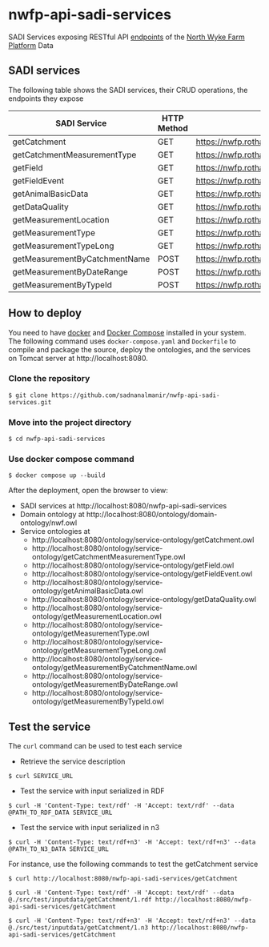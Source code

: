 # nwfp-api-sadi-services
SADI Services exposing RESTful API [endpoints](https://red-crescent-623716.postman.co/documentation/7453000-ae05790f-8bea-4c3c-8b9c-006ebab9e13e) of the [North Wyke Farm Platform](https://nwfp.rothamsted.ac.uk/) Data 

## SADI services
The following table shows the SADI services, their CRUD operations, the endpoints they expose

| SADI Service                  | HTTP Method | Endpoint                                                          |
|-------------------------------|-------------|-------------------------------------------------------------------|
| getCatchment                  | GET         | https://nwfp.rothamsted.ac.uk:8443/getCatchments                  |
| getCatchmentMeasurementType   | GET         | https://nwfp.rothamsted.ac.uk:8443/getCatchmentMeasurementTypes   |
| getField                      | GET         | https://nwfp.rothamsted.ac.uk:8443/getFields                      |
| getFieldEvent                 | GET         | https://nwfp.rothamsted.ac.uk:8443/getFieldEvents                 |
| getAnimalBasicData            | GET         | https://nwfp.rothamsted.ac.uk:8443/getAnimalBasicData             |
| getDataQuality                | GET         | https://nwfp.rothamsted.ac.uk:8443/getDataQualities               |
| getMeasurementLocation        | GET         | https://nwfp.rothamsted.ac.uk:8443/getMeasurementLocations        |
| getMeasurementType            | GET         | https://nwfp.rothamsted.ac.uk:8443/getMeasurementTypes            |
| getMeasurementTypeLong        | GET         | https://nwfp.rothamsted.ac.uk:8443/getMeasurementTypesLong        |
| getMeasurementByCatchmentName | POST        | https://nwfp.rothamsted.ac.uk:8443/getMeasurementsByCatchmentName |
| getMeasurementByDateRange     | POST        | https://nwfp.rothamsted.ac.uk:8443/getMeasurementsByDateRange     |
| getMeasurementByTypeId        | POST        | https://nwfp.rothamsted.ac.uk:8443/getMeasurementsByDateRange     |


## How to deploy
You need to have [docker](https://docs.docker.com/get-docker/) and [Docker Compose](https://docs.docker.com/compose/install/) 
installed in your system. The following command uses `docker-compose.yaml` and `Dockerfile` to compile and package the source, 
deploy the ontologies, and the services on Tomcat server at http://localhost:8080.

### Clone the repository
```shell
$ git clone https://github.com/sadnanalmanir/nwfp-api-sadi-services.git 
```

### Move into the project directory
```shell
$ cd nwfp-api-sadi-services
```
### Use docker compose command

```shell
$ docker compose up --build
```

After the deployment, open the browser to view:

- SADI services at http://localhost:8080/nwfp-api-sadi-services
- Domain ontology at http://localhost:8080/ontology/domain-ontology/nwf.owl
- Service ontologies at
  - http://localhost:8080/ontology/service-ontology/getCatchment.owl
  - http://localhost:8080/ontology/service-ontology/getCatchmentMeasurementType.owl
  - http://localhost:8080/ontology/service-ontology/getField.owl
  - http://localhost:8080/ontology/service-ontology/getFieldEvent.owl
  - http://localhost:8080/ontology/service-ontology/getAnimalBasicData.owl
  - http://localhost:8080/ontology/service-ontology/getDataQuality.owl
  - http://localhost:8080/ontology/service-ontology/getMeasurementLocation.owl
  - http://localhost:8080/ontology/service-ontology/getMeasurementType.owl
  - http://localhost:8080/ontology/service-ontology/getMeasurementTypeLong.owl
  - http://localhost:8080/ontology/service-ontology/getMeasurementByCatchmentName.owl
  - http://localhost:8080/ontology/service-ontology/getMeasurementByDateRange.owl
  - http://localhost:8080/ontology/service-ontology/getMeasurementByTypeId.owl

## Test the service
The `curl` command can be used to test each service
- Retrieve the service description
```shell
$ curl SERVICE_URL
```
- Test the service with input serialized in RDF
```shell
$ curl -H 'Content-Type: text/rdf' -H 'Accept: text/rdf' --data @PATH_TO_RDF_DATA SERVICE_URL
```
- Test the service with input serialized in n3
```shell
$ curl -H 'Content-Type: text/rdf+n3' -H 'Accept: text/rdf+n3' --data @PATH_TO_N3_DATA SERVICE_URL
```

For instance, use the following commands to test the getCatchment service
```shell
$ curl http://localhost:8080/nwfp-api-sadi-services/getCatchment
```
```shell
$ curl -H 'Content-Type: text/rdf' -H 'Accept: text/rdf' --data @./src/test/inputdata/getCatchment/1.rdf http://localhost:8080/nwfp-api-sadi-services/getCatchment
```
```shell
$ curl -H 'Content-Type: text/rdf+n3' -H 'Accept: text/rdf+n3' --data @./src/test/inputdata/getCatchment/1.n3 http://localhost:8080/nwfp-api-sadi-services/getCatchment
```